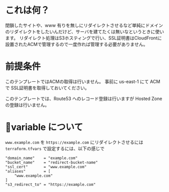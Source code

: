 # これは何？
閉鎖したサイトや、www 有りを無しにリダイレクトさせるなど単純にドメインのリダイレクトをしたいんだけど、サーバを建てたくは無いなというときに使います。
リダイレクト処理はS3ホスティングで行い、SSL証明書はCloudFrontに設置されたACMで管理するので一度作れば管理する必要がありません。

# 前提条件

このテンプレートではACMの取得は行いません。
事前に us-east-1 にて ACM で SSL証明書を取得しておいてください。

このテンプレートでは、Route53 へのレコード登録は行いますが Hosted Zone の登録は行いません。

# variable について

`www.example.com` を `https://example.com` にリダイレクトさせるには `terraform.tfvars` で設定するには、以下の感じで

```
"domain_name"    = "example.com"
"bucket_name"    = "redirect-bucket-name"
"ssl_cert"       = "www.example.com"
"aliases"        = [
    "www.example.com"
]
"s3_redirect_to" = "https://example.com"
```